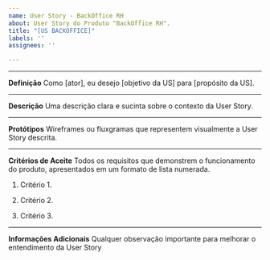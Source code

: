 ```yaml
---
name: User Story - BackOffice RH
about: User Story do Produto "BackOffice RH".
title: "[US BACKOFFICE]"
labels: ''
assignees: ''

---
```


___________________________________________________________________________________________________________


**Definição**
Como [ator], eu desejo [objetivo da US] para [propósito da US].
___________________________________________________________________________________________________________


**Descrição**
Uma descrição clara e sucinta sobre o contexto da User Story.
___________________________________________________________________________________________________________

**Protótipos**
Wireframes ou fluxgramas que representem visualmente a User Story descrita.
___________________________________________________________________________________________________________

**Critérios de Aceite**
Todos os requisitos que demonstrem o funcionamento do produto, apresentados em um formato de lista numerada.
1. Critério 1.

2. Critério 2.

3. Critério 3.
___________________________________________________________________________________________________________

**Informações Adicionais**
Qualquer observação importante para melhorar o entendimento da User Story
